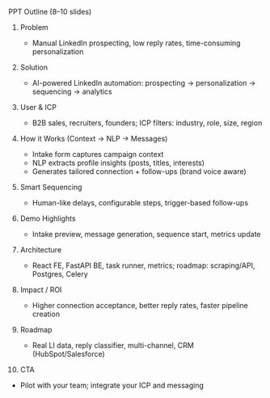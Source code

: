 PPT Outline (8–10 slides)

1) Problem
   - Manual LinkedIn prospecting, low reply rates, time-consuming personalization

2) Solution
   - AI-powered LinkedIn automation: prospecting → personalization → sequencing → analytics

3) User & ICP
   - B2B sales, recruiters, founders; ICP filters: industry, role, size, region

4) How it Works (Context → NLP → Messages)
   - Intake form captures campaign context
   - NLP extracts profile insights (posts, titles, interests)
   - Generates tailored connection + follow-ups (brand voice aware)

5) Smart Sequencing
   - Human-like delays, configurable steps, trigger-based follow-ups

6) Demo Highlights
   - Intake preview, message generation, sequence start, metrics update

7) Architecture
   - React FE, FastAPI BE, task runner, metrics; roadmap: scraping/API, Postgres, Celery

8) Impact / ROI
   - Higher connection acceptance, better reply rates, faster pipeline creation

9) Roadmap
   - Real LI data, reply classifier, multi-channel, CRM (HubSpot/Salesforce)

10) CTA
   - Pilot with your team; integrate your ICP and messaging


